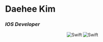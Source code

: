 # Daehee Kim
### _IOS Developer_


<center>
  
 
<img alt="Swift" src ="https://img.shields.io/badge/Swift-FA7343.svg?&style=for-the-badge&logo=Swift&logoColor=white"/>
<img alt="Swift" src ="https://img.shields.io/badge/SwiftUI-2480E6.svg?&style=for-the-badge&logo=Swift&logoColor=white"/>
</>

